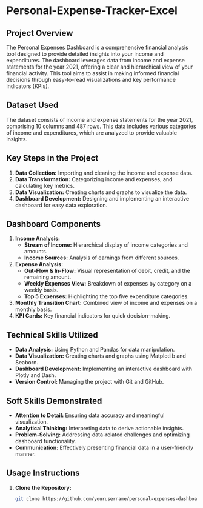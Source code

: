 # Personal-Expense-Tracker-Excel


## Project Overview
The Personal Expenses Dashboard is a comprehensive financial analysis tool designed to provide detailed insights into your income and expenditures. The dashboard leverages data from income and expense statements for the year 2021, offering a clear and hierarchical view of your financial activity. This tool aims to assist in making informed financial decisions through easy-to-read visualizations and key performance indicators (KPIs).

## Dataset Used
The dataset consists of income and expense statements for the year 2021, comprising 10 columns and 487 rows. This data includes various categories of income and expenditures, which are analyzed to provide valuable insights.

## Key Steps in the Project
1. **Data Collection:** Importing and cleaning the income and expense data.
2. **Data Transformation:** Categorizing income and expenses, and calculating key metrics.
3. **Data Visualization:** Creating charts and graphs to visualize the data.
4. **Dashboard Development:** Designing and implementing an interactive dashboard for easy data exploration.

## Dashboard Components
1. **Income Analysis:**
   - **Stream of Income:** Hierarchical display of income categories and amounts.
   - **Income Sources:** Analysis of earnings from different sources.
2. **Expense Analysis:**
   - **Out-Flow & In-Flow:** Visual representation of debit, credit, and the remaining amount.
   - **Weekly Expenses View:** Breakdown of expenses by category on a weekly basis.
   - **Top 5 Expenses:** Highlighting the top five expenditure categories.
3. **Monthly Transition Chart:** Combined view of income and expenses on a monthly basis.
4. **KPI Cards:** Key financial indicators for quick decision-making.

## Technical Skills Utilized
- **Data Analysis:** Using Python and Pandas for data manipulation.
- **Data Visualization:** Creating charts and graphs using Matplotlib and Seaborn.
- **Dashboard Development:** Implementing an interactive dashboard with Plotly and Dash.
- **Version Control:** Managing the project with Git and GitHub.

## Soft Skills Demonstrated
- **Attention to Detail:** Ensuring data accuracy and meaningful visualization.
- **Analytical Thinking:** Interpreting data to derive actionable insights.
- **Problem-Solving:** Addressing data-related challenges and optimizing dashboard functionality.
- **Communication:** Effectively presenting financial data in a user-friendly manner.

## Usage Instructions
1. **Clone the Repository:**
   ```bash
   git clone https://github.com/yourusername/personal-expenses-dashboard.git
